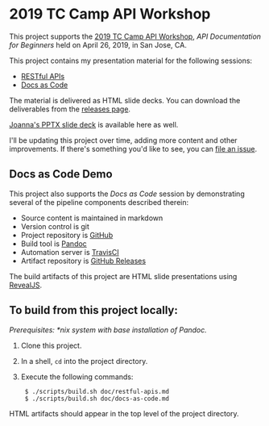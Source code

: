 # 2019 TC Camp API Workshop

This project supports the [2019 TC Camp API Workshop](https://www.tccamp.org/2019/03/api-workshop-tccamp-2019/), _API Documentation for Beginners_ held on April 26, 2019, in San Jose, CA.

This project contains my presentation material for the following sessions:

- [RESTful APIs](doc/restful-apis.md)
- [Docs as Code](doc/restful-apis.md)

The material is delivered as HTML slide decks. You can download the deliverables from the [releases page](https://github.com/apaluya/tc-camp-api-workshop/releases).

[Joanna's PPTX slide deck](pptx/TC-Camp-API-Workshop.pptx) is available here as well.

I'll be updating this project over time, adding more content and other improvements. If there's something you'd like to see, you can [file an issue](https://github.com/apaluya/tc-camp-api-workshop/issues).

## Docs as Code Demo

This project also supports the _Docs as Code_ session by demonstrating several of the pipeline components described therein:

- Source content is maintained in markdown
- Version control is git
- Project repository is [GitHub](https://github.com/apaluya/tc-camp-api-workshop)
- Build tool is [Pandoc](https://pandoc.org/)
- Automation server is [TravisCI](https://travis-ci.org/apaluya/tc-camp-api-workshop)
- Artifact repository is [GitHub Releases](https://github.com/apaluya/tc-camp-api-workshop/releases)

The build artifacts of this project are HTML slide presentations using [RevealJS](https://github.com/hakimel/reveal.js/).

## To build from this project locally:

_Prerequisites: *nix system with base installation of Pandoc._

1. Clone this project.
2. In a shell, `cd` into the project directory.
3. Execute the following commands:

        $ ./scripts/build.sh doc/restful-apis.md
        $ ./scripts/build.sh doc/docs-as-code.md

HTML artifacts should appear in the top level of the project directory.
